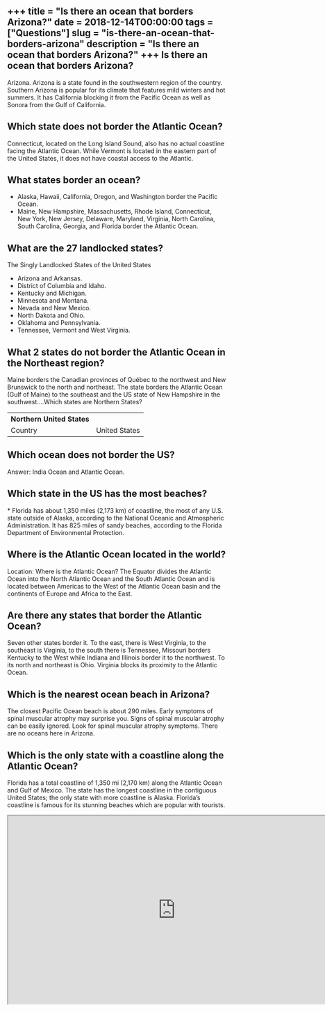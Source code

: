 +++
title = "Is there an ocean that borders Arizona?"
date = 2018-12-14T00:00:00
tags = ["Questions"]
slug = "is-there-an-ocean-that-borders-arizona"
description = "Is there an ocean that borders Arizona?"
+++
Is there an ocean that borders Arizona?
---------------------------------------

Arizona. Arizona is a state found in the southwestern region of the country. Southern Arizona is popular for its climate that features mild winters and hot summers. It has California blocking it from the Pacific Ocean as well as Sonora from the Gulf of California.

Which state does not border the Atlantic Ocean?
-----------------------------------------------

Connecticut, located on the Long Island Sound, also has no actual coastline facing the Atlantic Ocean. While Vermont is located in the eastern part of the United States, it does not have coastal access to the Atlantic.

What states border an ocean?
----------------------------

- Alaska, Hawaii, California, Oregon, and Washington border the Pacific Ocean.
- Maine, New Hampshire, Massachusetts, Rhode Island, Connecticut, New York, New Jersey, Delaware, Maryland, Virginia, North Carolina, South Carolina, Georgia, and Florida border the Atlantic Ocean.

What are the 27 landlocked states?
----------------------------------

The Singly Landlocked States of the United States

- Arizona and Arkansas.
- District of Columbia and Idaho.
- Kentucky and Michigan.
- Minnesota and Montana.
- Nevada and New Mexico.
- North Dakota and Ohio.
- Oklahoma and Pennsylvania.
- Tennessee, Vermont and West Virginia.

What 2 states do not border the Atlantic Ocean in the Northeast region?
-----------------------------------------------------------------------

Maine borders the Canadian provinces of Québec to the northwest and New Brunswick to the north and northeast. The state borders the Atlantic Ocean (Gulf of Maine) to the southeast and the US state of New Hampshire in the southwest….Which states are Northern States?

<table><tr><th>Northern United States</th></tr><tr><td>Country</td><td>United States</td></tr></table>

Which ocean does not border the US?
-----------------------------------

Answer: India Ocean and Atlantic Ocean.

Which state in the US has the most beaches?
-------------------------------------------

\* Florida has about 1,350 miles (2,173 km) of coastline, the most of any U.S. state outside of Alaska, according to the National Oceanic and Atmospheric Administration. It has 825 miles of sandy beaches, according to the Florida Department of Environmental Protection.

Where is the Atlantic Ocean located in the world?
-------------------------------------------------

Location: Where is the Atlantic Ocean? The Equator divides the Atlantic Ocean into the North Atlantic Ocean and the South Atlantic Ocean and is located between Americas to the West of the Atlantic Ocean basin and the continents of Europe and Africa to the East.

Are there any states that border the Atlantic Ocean?
----------------------------------------------------

Seven other states border it. To the east, there is West Virginia, to the southeast is Virginia, to the south there is Tennessee, Missouri borders Kentucky to the West while Indiana and Illinois border it to the northwest. To its north and northeast is Ohio. Virginia blocks its proximity to the Atlantic Ocean.

Which is the nearest ocean beach in Arizona?
--------------------------------------------

The closest Pacific Ocean beach is about 290 miles. Early symptoms of spinal muscular atrophy may surprise you. Signs of spinal muscular atrophy can be easily ignored. Look for spinal muscular atrophy symptoms. There are no oceans here in Arizona.

Which is the only state with a coastline along the Atlantic Ocean?
------------------------------------------------------------------

Florida has a total coastline of 1,350 mi (2,170 km) along the Atlantic Ocean and Gulf of Mexico. The state has the longest coastline in the contiguous United States; the only state with more coastline is Alaska. Florida’s coastline is famous for its stunning beaches which are popular with tourists.

<iframe allow="accelerometer; autoplay; clipboard-write; encrypted-media; gyroscope; picture-in-picture" allowfullscreen="" class="__youtube_prefs__  epyt-is-override  no-lazyload" data-no-lazy="1" data-origheight="433" data-origwidth="770" data-skipgform_ajax_framebjll="" height="433" id="_ytid_30830" loading="lazy" src="https://www.youtube.com/embed/SbzvksnJ8S4?enablejsapi=1&autoplay=0&cc_load_policy=0&cc_lang_pref=&iv_load_policy=1&loop=0&modestbranding=0&rel=1&fs=1&playsinline=0&autohide=2&theme=dark&color=red&controls=1&" title="YouTube player" width="770"></iframe>